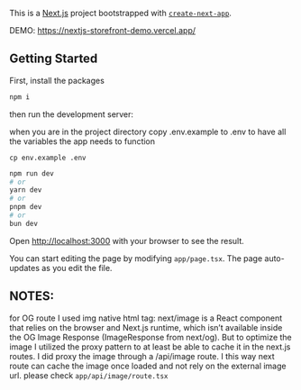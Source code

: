 This is a [Next.js](https://nextjs.org) project bootstrapped with [`create-next-app`](https://nextjs.org/docs/app/api-reference/cli/create-next-app).

DEMO: https://nextjs-storefront-demo.vercel.app/

## Getting Started

First, install the packages
```bash
npm i
```
then run the development server:

when you are in the project directory
copy .env.example to .env to have all the variables the app needs to function

```
cp env.example .env
```

```bash
npm run dev
# or
yarn dev
# or
pnpm dev
# or
bun dev
```

Open [http://localhost:3000](http://localhost:3000) with your browser to see the result.

You can start editing the page by modifying `app/page.tsx`. The page auto-updates as you edit the file.


## NOTES:

for OG route I used img native html tag:
next/image is a React component that relies on the browser and Next.js runtime, which isn’t available inside the OG Image Response (ImageResponse from next/og).
But to optimize the image I utilized the proxy pattern to at least be able to cache it in the next.js routes.
I did proxy the image through a /api/image route. I this way next route can cache the image once loaded and not rely on the external image url.
please check ```app/api/image/route.tsx```
